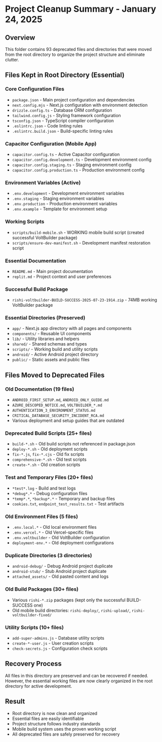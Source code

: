 # Project Cleanup Summary - January 24, 2025

## Overview
This folder contains 93 deprecated files and directories that were moved from the root directory to organize the project structure and eliminate clutter.

## Files Kept in Root Directory (Essential)

### Core Configuration Files
- `package.json` - Main project configuration and dependencies
- `next.config.mjs` - Next.js configuration with environment detection
- `drizzle.config.ts` - Database ORM configuration
- `tailwind.config.js` - Styling framework configuration  
- `tsconfig.json` - TypeScript compiler configuration
- `.eslintrc.json` - Code linting rules
- `.eslintrc.build.json` - Build-specific linting rules

### Capacitor Configuration (Mobile App)
- `capacitor.config.ts` - Active Capacitor configuration
- `capacitor.config.development.ts` - Development environment config
- `capacitor.config.staging.ts` - Staging environment config
- `capacitor.config.production.ts` - Production environment config

### Environment Variables (Active)
- `.env.development` - Development environment variables
- `.env.staging` - Staging environment variables
- `.env.production` - Production environment variables
- `.env.example` - Template for environment setup

### Working Scripts
- `scripts/build-mobile.sh` - WORKING mobile build script (created successful VoltBuilder package)
- `scripts/ensure-dev-manifest.sh` - Development manifest restoration script

### Essential Documentation
- `README.md` - Main project documentation
- `replit.md` - Project context and user preferences

### Successful Build Package
- `rishi-voltbuilder-BUILD-SUCCESS-2025-07-23-1914.zip` - 74MB working VoltBuilder package

### Essential Directories (Preserved)
- `app/` - Next.js app directory with all pages and components
- `components/` - Reusable UI components
- `lib/` - Utility libraries and helpers
- `shared/` - Shared schemas and types
- `scripts/` - Working build and utility scripts
- `android/` - Active Android project directory
- `public/` - Static assets and public files

## Files Moved to Deprecated Files

### Old Documentation (19 files)
- `ANDROID_FIRST_SETUP.md`, `ANDROID_ONLY_GUIDE.md`
- `AZURE_DESCOPED_NOTICE.md`, `VOLTBUILDER_*.md`
- `AUTHENTICATION_3_ENVIRONMENT_STATUS.md`
- `CRITICAL_DATABASE_SECURITY_INCIDENT_RCA.md` 
- Various deployment and setup guides that are outdated

### Deprecated Build Scripts (25+ files)
- `build-*.sh` - Old build scripts not referenced in package.json
- `deploy-*.sh` - Old deployment scripts
- `fix-*.js`, `fix-*.cjs` - Old fix scripts
- `comprehensive-*.sh` - Old test scripts
- `create-*.sh` - Old creation scripts

### Test and Temporary Files (20+ files)
- `*test*.log` - Build and test logs
- `*debug*.*` - Debug configuration files
- `*temp*.*`, `*backup*.*` - Temporary and backup files
- `cookies.txt`, `endpoint_test_results.txt` - Test artifacts

### Old Environment Files (5 files)
- `.env.local.*` - Old local environment files
- `.env.vercel.*` - Old Vercel-specific files
- `.env.voltbuilder` - Old VoltBuilder configuration
- `deployment-env.*` - Old deployment configurations

### Duplicate Directories (3 directories)
- `android-debug/` - Debug Android project duplicate
- `android-stub/` - Stub Android project duplicate
- `attached_assets/` - Old pasted content and logs

### Old Build Packages (30+ files)
- Various `rishi-*.zip` packages (kept only the successful BUILD-SUCCESS one)
- Old mobile build directories: `rishi-deploy/`, `rishi-upload/`, `rishi-voltbuilder-fixed/`

### Utility Scripts (10+ files)
- `add-super-admins.js` - Database utility scripts
- `create-*-user.js` - User creation scripts
- `check-secrets.js` - Configuration check scripts

## Recovery Process
All files in this directory are preserved and can be recovered if needed. However, the essential working files are now clearly organized in the root directory for active development.

## Result
- Root directory is now clean and organized
- Essential files are easily identifiable
- Project structure follows industry standards
- Mobile build system uses the proven working script
- All deprecated files are safely preserved for recovery